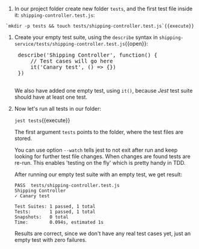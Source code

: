 1. In our project folder create new folder `tests`, and the first test file inside it: `shipping-controller.test.js`:

  <!-- <pre class="file hljs bash" data-target="clipboard">
    mkdir -p tests
    touch tests/shipping-controller.test.js
  </pre> -->

    `mkdir -p tests && touch tests/shipping-controller.test.js`{{execute}}

1. Create your empty test suite, using the `describe` syntax in `shipping-service/tests/shipping-controller.test.js`{{open}}:

    <pre class="file hljs js" data-filename="shipping-service/tests/shipping-controller.test.js" data-target="replace">
    describe('Shipping Controller', function() {
        // Test cases will go here
        it('Canary test', () => {})
    })
    </pre>

    We also have added one empty test, using `it()`, because _Jest_ test suite should have at least one test.

1. Now let's run all tests in our folder:

    `jest tests`{{execute}}

    The first argument `tests` points to the folder, where the test files are stored. 

    You can use option `--watch` tells jest to not exit after run and keep looking for further test file changes. When changes are found tests are re-run. This enables 'testing on the fly' which is pretty handy in TDD.

    After running our empty test suite with an empty test, we get result:

    ```text
    PASS  tests/shipping-controller.test.js
    Shipping Controller
    ✓ Canary test

    Test Suites: 1 passed, 1 total
    Tests:       1 passed, 1 total
    Snapshots:   0 total
    Time:        0.094s, estimated 1s
    ```

    Results are correct, since we don't have any real test cases yet, just an empty test with zero failures.

  <!-- 1. Let's push the code into code repository. You should have github.com account for that, and have repository `shipping-service` already created in there. Since your current folder is cloned from github, just type the following commands in terminal:

  <pre class="file hljs bash" data-target="clipboard">
  git add tests package.json
  git commit -m "initial commit"
  git push
  </pre>

  Validate in browser that all files are uploaded successfully -->